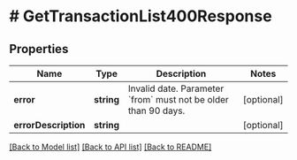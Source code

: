 # # GetTransactionList400Response

## Properties

Name | Type | Description | Notes
------------ | ------------- | ------------- | -------------
**error** | **string** | Invalid date. Parameter &#x60;from&#x60; must not be older than 90 days. | [optional]
**errorDescription** | **string** |  | [optional]

[[Back to Model list]](../../README.md#models) [[Back to API list]](../../README.md#endpoints) [[Back to README]](../../README.md)
